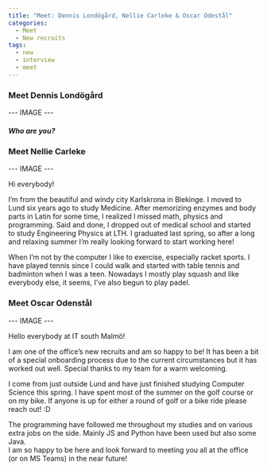 ```yaml
---
title: "Meet: Dennis Londögård, Nellie Carleke & Oscar Odestål"
categories:
  - Meet
  - New recruits
tags:
  - new
  - interview
  - meet
---
```

### Meet Dennis Londögård
--- IMAGE ---

##### Who are you?


### Meet Nellie Carleke
--- IMAGE ---

Hi everybody!

I’m from the beautiful and windy city Karlskrona in Blekinge. I moved to Lund six years ago to study Medicine. After memorizing enzymes and body parts in Latin for some time, I realized I missed math, physics and programming. Said and done, I dropped out of medical school and started to study Engineering Physics at LTH. I graduated last spring, so after a long and relaxing summer I’m really looking forward to start working here!

When I’m not by the computer I like to exercise, especially racket sports. I have played tennis since I could walk and started with table tennis and badminton when I was a teen. Nowadays I mostly play squash and like everybody else, it seems, I’ve also begun to play padel.

### Meet Oscar Odenstål
--- IMAGE ---

Hello everybody at IT south Malmö!  

I am one of the office’s new recruits and am so happy to be! It has been a bit of a special onboarding process due to the current circumstances but it has worked out well. 
Special thanks to my team for a warm welcoming.  

I come from just outside Lund and have just finished studying Computer Science this spring. I have spent most of the summer on the golf course or on my bike. If anyone is up for either a round of golf or a bike ride please reach out! :D  

The programming have followed me throughout my studies and on various extra jobs on the side. Mainly JS and Python have been used but also some Java.  
I am so happy to be here and look forward to meeting you all at the office (or on MS Teams) in the near future!
<!--stackedit_data:
eyJoaXN0b3J5IjpbMTg2MzMwNDc1LC05MjA2Mzk5NTgsMTEyND
MxMzkzNywxMzEyMzMxMzddfQ==
-->